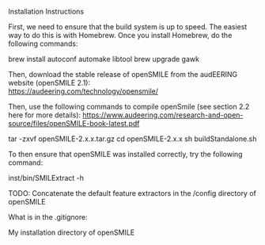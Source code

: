Installation Instructions

First, we need to ensure that the build system is up to speed. The easiest way to do this is with Homebrew. Once you install Homebrew, do the following commands:  

brew install autoconf automake libtool
brew upgrade gawk

Then, download the stable release of openSMILE from the audEERING website (openSMILE 2.1):  
https://audeering.com/technology/opensmile/  

Then, use the following commands to compile openSmile (see section 2.2 here for more details):
https://www.audeering.com/research-and-open-source/files/openSMILE-book-latest.pdf

tar -zxvf openSMILE-2.x.x.tar.gz
cd openSMILE-2.x.x
sh buildStandalone.sh  

To then ensure that openSMILE was installed correctly, try the following command:

inst/bin/SMILExtract -h


TODO: Concatenate the default feature extractors in the /config directory of openSMILE

What is in the .gitignore:

My installation directory of openSMILE

